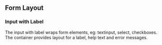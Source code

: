 ## Form Layout

### Input with Label

The input with label wraps form elements, eg: textinput, select, checkboxes. 
The container provides layout for a label, help text and error messages.
